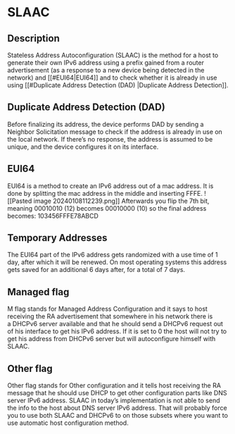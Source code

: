 # SLAAC
## Description
Stateless Address Autoconfiguration (SLAAC) is the method for a host to generate their own IPv6 address using a prefix gained from a router advertisement (as a response to a new device being detected in the network) and [[#EUI64|EUI64]] and to check whether it is already in use using [[#Duplicate Address Detection (DAD) |Duplicate Address Detection]]. 

## Duplicate Address Detection (DAD)
Before finalizing its address, the device performs DAD by sending a Neighbor Solicitation message to check if the address is already in use on the local network. If there’s no response, the address is assumed to be unique, and the device configures it on its interface.
## EUI64
EUI64 is a method to create an IPv6 address out of a mac address. It is done by splitting the mac address in the middle and inserting FFFE.
![[Pasted image 20240108112239.png]]
Afterwards you flip the 7th bit, meaning 00010010 (12) becomes 00010000 (10) so the final address becomes:
103456FFFE78ABCD

## Temporary Addresses
The EUI64 part of the IPv6 address gets randomized with a use time of 1 day, after which it will be renewed. On most operating systems this address gets saved for an additional 6 days after, for a total of 7 days.

## Managed flag
M flag stands for Managed Address Configuration and it says to host receiving the RA advertisement that somewhere in his network there is a DHCPv6 server available and that he should send a DHCPv6 request out of his interface to get his IPv6 address. If it is set to 0 the host will not try to get his address from DHCPv6 server but will autoconfigure himself with SLAAC.

## Other flag
Other flag stands for Other configuration and it tells host receiving the RA message that he should use DHCP to get other configuration parts like DNS server IPv6 address. SLAAC in today’s implementation is not able to send the info to the host about DNS server IPv6 address. That will probably force you to use both SLAAC and DHCPv6 to on those subsets where you want to use automatic host configuration method.
